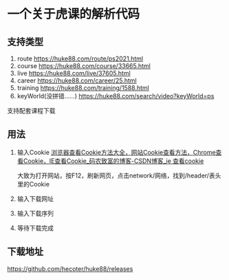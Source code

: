 # 一个关于虎课的解析代码

## 支持类型

1. route https://huke88.com/route/ps2021.html
2. course https://huke88.com/course/33665.html
3. live https://huke88.com/live/37605.html
4. career https://huke88.com/career/25.html
5. training https://huke88.com/training/1588.html
6. keyWorld(没拼错……) https://huke88.com/search/video?keyWorld=ps

支持配套课程下载

## 用法

1. 输入Cookie [浏览器查看Cookie方法大全，网站Cookie查看方法，Chrome查看Cookie，IE查看Cookie_码农致富的博客-CSDN博客_ie 查看cookie](https://blog.csdn.net/u011781521/article/details/87791125)

   大致为打开网站，按F12，刷新网页，点击network/网络，找到/header/表头里的Cookie

2. 输入下载网址

3. 输入下载序列

4. 等待下载完成

## 下载地址

https://github.com/hecoter/huke88/releases

